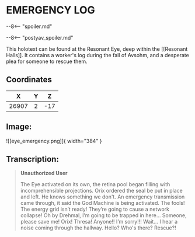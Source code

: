 # EMERGENCY LOG

--8<-- "spoiler.md"

--8<-- "postyav_spoiler.md"

This holotext can be found at the Resonant Eye, deep within the [[Resonant Halls]]. It contains a worker's log during the fall of Avsohm, and a desperate plea for someone to rescue them.

## Coordinates
| **X** | **Y** | **Z** |
| :---: | :---: | :---: |
| 26907 |  2  | -17 |

## Image:

![[eye_emergency.png]]{ width="384" }

## Transcription:
> **Unauthorized User**
>
> The Eye activated on its own, the retina pool began filling with incomprehensible projections. Orix ordered the seal be put in place and left. He knows something we don't. An emergency transmission came through, it said the God Machine is being activated. The fools! The energy grid isn’t ready! They’re going to cause a network collapse! Oh by Drehmal, I’m going to be trapped in here… Someone, please save me! Orix! Thresa! Anyone!! I’m sorry!!! Wait… I hear a noise coming through the hallway. Hello? Who's there? Rescue?!
